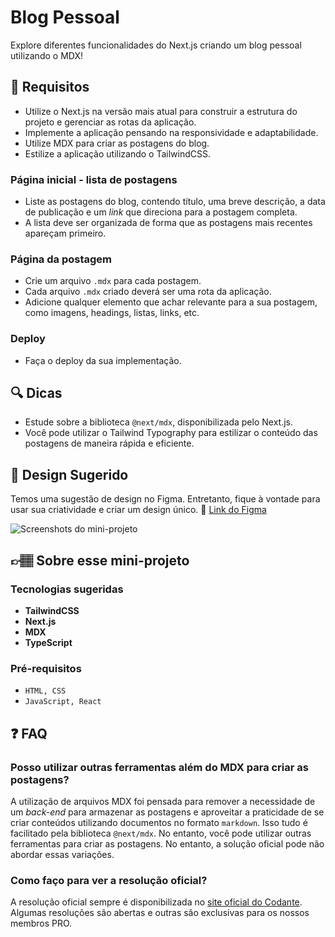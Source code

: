 # Blog Pessoal

Explore diferentes funcionalidades do Next.js criando um blog pessoal utilizando o MDX!

## 🔨 Requisitos

- Utilize o Next.js na versão mais atual para construir a estrutura do projeto e gerenciar as rotas da aplicação.
- Implemente a aplicação pensando na responsividade e adaptabilidade.
- Utilize MDX para criar as postagens do blog.
- Estilize a aplicação utilizando o TailwindCSS.

### Página inicial - lista de postagens

- Liste as postagens do blog, contendo título, uma breve descrição, a data de publicação e um _link_ que direciona para a postagem completa.
- A lista deve ser organizada de forma que as postagens mais recentes apareçam primeiro.

### Página da postagem

- Crie um arquivo `.mdx` para cada postagem.
- Cada arquivo `.mdx` criado deverá ser uma rota da aplicação.
- Adicione qualquer elemento que achar relevante para a sua postagem, como imagens, headings, listas, links, etc.

### Deploy

- Faça o deploy da sua implementação.

## 🔍 Dicas

- Estude sobre a biblioteca `@next/mdx`, disponibilizada pelo Next.js.
- Você pode utilizar o Tailwind Typography para estilizar o conteúdo das postagens de maneira rápida e eficiente.

## 🎨 Design Sugerido

Temos uma sugestão de design no Figma. Entretanto, fique à vontade para usar sua criatividade e criar um design único. 🔗 [Link do Figma](https://www.figma.com/file/T2p9a43gEIeLGtta8M4Q7Z/%5BMini-Projeto%5D-Blog-Pessoal-com-NextJS-e-MDX?type=design&mode=design&t=SGG1jsf9C2PsbSvO-1)

![Screenshots do mini-projeto](https://github.com/codante-io/mp-lista-de-avatares/assets/6475893/11a03ac8-aba0-4a31-bca5-3994def74b89)

## 👉🏽 Sobre esse mini-projeto

### Tecnologias sugeridas

- **TailwindCSS**
- **Next.js**
- **MDX**
- **TypeScript**

### Pré-requisitos

- `HTML, CSS`
- `JavaScript, React`

## ❓ FAQ

### Posso utilizar outras ferramentas além do MDX para criar as postagens?

A utilização de arquivos MDX foi pensada para remover a necessidade de um _back-end_ para armazenar as postagens e aproveitar a praticidade de se criar conteúdos utilizando documentos no formato `markdown`. Isso tudo é facilitado pela biblioteca `@next/mdx`. No entanto, você pode utilizar outras ferramentas para criar as postagens. No entanto, a solução oficial pode não abordar essas variações.

### Como faço para ver a resolução oficial?

A resolução oficial sempre é disponibilizada no [site oficial do Codante](https://codante.io). Algumas resoluções são abertas e outras são exclusivas para os nossos membros PRO.
